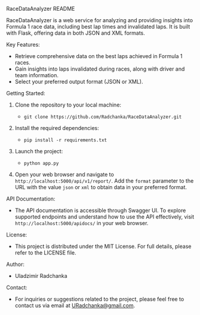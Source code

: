 RaceDataAnalyzer README

RaceDataAnalyzer is a web service for analyzing and providing insights into Formula 1 race data, including best lap times and invalidated laps. It is built with Flask, offering data in both JSON and XML formats.

Key Features:
- Retrieve comprehensive data on the best laps achieved in Formula 1 races.
- Gain insights into laps invalidated during races, along with driver and team information.
- Select your preferred output format (JSON or XML).

Getting Started:

1. Clone the repository to your local machine:
   - `git clone https://github.com/Radchanka/RaceDataAnalyzer.git`

2. Install the required dependencies:
   - `pip install -r requirements.txt`

3. Launch the project:
   - `python app.py`

4. Open your web browser and navigate to `http://localhost:5000/api/v1/report/`. Add the `format` parameter to the URL with the value `json` or `xml` to obtain data in your preferred format.

API Documentation:
- The API documentation is accessible through Swagger UI. To explore supported endpoints and understand how to use the API effectively, visit `http://localhost:5000/apidocs/` in your web browser.

License:
- This project is distributed under the MIT License. For full details, please refer to the LICENSE file.

Author:
- Uladzimir Radchanka

Contact:
- For inquiries or suggestions related to the project, please feel free to contact us via email at URadchanka@gmail.com.
